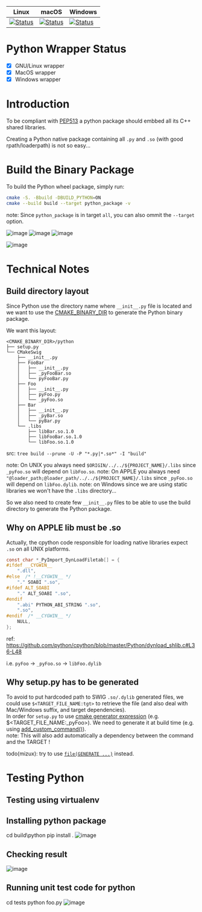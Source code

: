 | Linux | macOS | Windows |
|-------|-------|---------|
| [![Status][python_linux_svg]][python_linux_link] | [![Status][python_macos_svg]][python_macos_link] | [![Status][python_windows_svg]][python_windows_link] |

[python_linux_svg]: https://github.com/Mizux/cmake-swig/actions/workflows/amd64_linux_python.yml/badge.svg
[python_linux_link]: https://github.com/Mizux/cmake-swig/actions/workflows/amd64_linux_python.yml
[python_macos_svg]: https://github.com/Mizux/cmake-swig/actions/workflows/amd64_macos_python.yml/badge.svg
[python_macos_link]: https://github.com/Mizux/cmake-swig/actions/workflows/amd64_macos_python.yml
[python_windows_svg]: https://github.com/Mizux/cmake-swig/actions/workflows/amd64_windows_python.yml/badge.svg
[python_windows_link]: https://github.com/Mizux/cmake-swig/actions/workflows/amd64_windows_python.yml


# Python Wrapper Status
* [x] GNU/Linux wrapper
* [x] MacOS wrapper
* [x] Windows wrapper

# Introduction 
To be compliant with [PEP513](https://www.python.org/dev/peps/pep-0513/#the-manylinux1-policy) a python package should embbed all its C++ shared libraries.

Creating a Python native package containing all `.py` and `.so` (with good rpath/loaderpath) is not so easy... 

# Build the Binary Package
To build the Python wheel package, simply run:
```sh
cmake -S. -Bbuild -DBUILD_PYTHON=ON
cmake --build build --target python_package -v
```
note: Since `python_package` is in target `all`, you can also ommit the
`--target` option.

![image](https://user-images.githubusercontent.com/2443155/160074456-af1ef172-7ad4-4d70-967b-76a02b39eee9.png)
![image](https://user-images.githubusercontent.com/2443155/160074598-ad5e0aea-0bde-47b2-a298-6b8db0ae82da.png)
![image](https://user-images.githubusercontent.com/2443155/160074662-98f7de68-7403-4cc8-8b2d-2f324446e6a8.png)

![image](https://user-images.githubusercontent.com/2443155/160076326-b8bde38e-350f-4e92-b873-abc3c04e2558.png)



# Technical Notes
## Build directory layout
Since Python use the directory name where `__init__.py` file is located and we
want to use the [CMAKE_BINARY_DIR](https://cmake.org/cmake/help/latest/variable/CMAKE_BINARY_DIR.html) 
to generate the Python binary package.  

We want this layout:
```shell
<CMAKE_BINARY_DIR>/python
├── setup.py
└── CMakeSwig
    ├── __init__.py
    ├── FooBar
    │   ├── __init__.py
    │   ├── _pyFooBar.so
    │   └── pyFooBar.py
    ├── Foo
    │   ├── __init__.py
    │   ├── pyFoo.py
    │   └── _pyFoo.so
    ├── Bar
    │   ├── __init__.py
    │   ├── _pyBar.so
    │   └── pyBar.py
    └── .libs
        ├── libBar.so.1.0
        ├── libFooBar.so.1.0
        └── libFoo.so.1.0
```
src: `tree build --prune -U -P "*.py|*.so*" -I "build"`

note: On UNIX you always need `$ORIGIN/../../${PROJECT_NAME}/.libs` since `_pyFoo.so` will depend on `libFoo.so`.
note: On APPLE you always need `"@loader_path;@loader_path/../../${PROJECT_NAME}/.libs` since `_pyFoo.so` will depend on `libFoo.dylib`.
note: on Windows since we are using static libraries we won't have the `.libs` directory...

So we also need to create few `__init__.py` files to be able to use the build directory to generate the Python package.

## Why on APPLE lib must be .so
Actually, the cpython code responsible for loading native libraries expect `.so`
on all UNIX platforms.

```c
const char *_PyImport_DynLoadFiletab[] = {
#ifdef __CYGWIN__
    ".dll",
#else  /* !__CYGWIN__ */
    "." SOABI ".so",
#ifdef ALT_SOABI
    "." ALT_SOABI ".so",
#endif
    ".abi" PYTHON_ABI_STRING ".so",
    ".so",
#endif  /* __CYGWIN__ */
    NULL,
};
```
ref: https://github.com/python/cpython/blob/master/Python/dynload_shlib.c#L36-L48

i.e. `pyFoo` -> `_pyFoo.so` -> `libFoo.dylib`

## Why setup.py has to be generated
To avoid to put hardcoded path to SWIG `.so/.dylib` generated files,
we could use `$<TARGET_FILE_NAME:tgt>` to retrieve the file (and also deal with Mac/Windows suffix, and target dependencies).  
In order for `setup.py` to use
[cmake generator expression](https://cmake.org/cmake/help/latest/manual/cmake-generator-expressions.7.html#informational-expressions)
(e.g. $<TARGET_FILE_NAME:_pyFoo>). We need to generate it at build time (e.g. using
[add_custom_command()](https://cmake.org/cmake/help/latest/command/add_custom_command.html)).  
note: This will also add automatically a dependency between the command and the TARGET !

todo(mizux): try to use [`file(GENERATE ...)`](https://cmake.org/cmake/help/latest/command/file.html#generate) instead.

# Testing Python
## Testing using virtualenv
## Installing python package
cd build\python
pip install .
![image](https://user-images.githubusercontent.com/2443155/160076558-16696cde-07bd-4f6b-952e-97fd657ea8dc.png)
## Checking result
![image](https://user-images.githubusercontent.com/2443155/160076685-ea51851a-3d7b-4840-98b1-d39acb963d99.png)

## Running unit test code for python
cd tests
python foo.py
![image](https://user-images.githubusercontent.com/2443155/160077529-026451a0-f2f5-4ca1-82c0-249b641d1a39.png)




